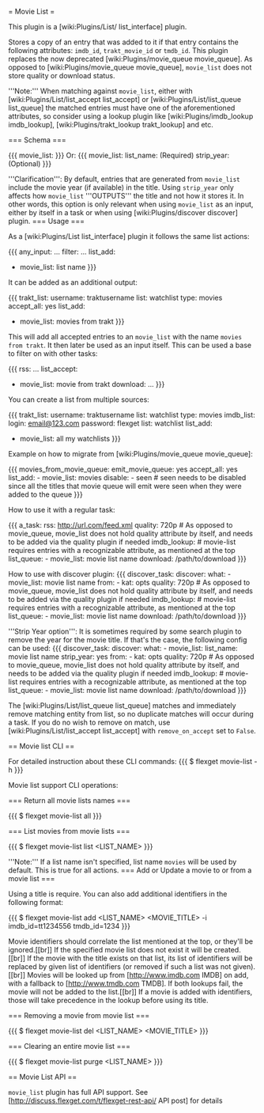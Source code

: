 = Movie List =

This plugin is a [wiki:Plugins/List/ list_interface] plugin.

Stores a copy of an entry that was added to it if that entry contains the following attributes: `imdb_id`, `trakt_movie_id` or `tmdb_id`. This plugin replaces the now deprecated [wiki:Plugins/movie_queue movie_queue]. As opposed to [wiki:Plugins/movie_queue movie_queue], `movie_list` does not store quality or download status.

'''Note:''' When matching against `movie_list`, either with [wiki:Plugins/List/list_accept list_accept] or [wiki:Plugins/List/list_queue list_queue] the matched entries must have one of the aforementioned attributes, so consider using a lookup plugin like [wiki:Plugins/imdb_lookup imdb_lookup], [wiki:Plugins/trakt_lookup trakt_lookup] and etc. 

=== Schema ===

{{{
movie_list: <NAME>
}}}
Or:
{{{
movie_list: 
  list_name: <NAME> (Required)
  strip_year: <BOOL> (Optional)
}}}

'''Clarification''': By default, entries that are generated from `movie_list` include the movie year (if available) in the title. Using `strip_year` only affects how `movie_list` '''OUTPUTS''' the title and not how it stores it. In other words, this option is only relevant when using `movie_list` as an input, either by itself in a task or when using [wiki:Plugins/discover discover] plugin.
=== Usage ===

As a [wiki:Plugins/List list_interface] plugin it follows the same list actions:

{{{
any_input: ...
filter: ...
list_add: 
  - movie_list: list name
}}}

It can be added as an additional output:

{{{
trakt_list:
  username: traktusername
  list: watchlist
  type: movies 
accept_all: yes
list_add:
  - movie_list: movies from trakt
}}}

This will add all accepted entries to an `movie_list` with the name `movies from trakt`. It then later be used as an input itself. This can be used a base to filter on with other tasks:

{{{
rss: ...
list_accept:
  - movie_list: movie from trakt
download: ...
}}}

You can create a list from multiple sources:

{{{
trakt_list:
  username: traktusername
  list: watchlist
  type: movies 
imdb_list:
  login: email@123.com
  password: flexget
  list: watchlist
list_add:
  - movie_list: all my watchlists
}}}

Example on how to migrate from [wiki:Plugins/movie_queue movie_queue]:

{{{
movies_from_movie_queue:
  emit_movie_queue: yes
  accept_all: yes
  list_add:
    - movie_list: movies
  disable: 
    - seen # seen needs to be disabled since all the titles that movie queue will emit were seen when they were added to the queue
}}}

How to use it with a regular task:

{{{
a_task:
  rss: http://url.com/feed.xml
  quality: 720p # As opposed to movie_queue, movie_list does not hold quality attribute by itself, and needs to be added via the quality plugin if needed
  imdb_lookup: # movie-list requires entries with a recognizable attribute, as mentioned at the top
  list_queue:
    - movie_list: movie list name
  download: /path/to/download
}}}

How to use with discover plugin:
{{{
discover_task:
  discover:
    what:
      - movie_list: movie list name
    from:
      - kat: opts
  quality: 720p # As opposed to movie_queue, movie_list does not hold quality attribute by itself, and needs to be added via the quality plugin if needed
  imdb_lookup: # movie-list requires entries with a recognizable attribute, as mentioned at the top
  list_queue:
    - movie_list: movie list name
  download: /path/to/download
}}}

'''Strip Year option''': It is sometimes required by some search plugin to remove the year for the movie title. If that's the case, the following config can be used:
{{{
discover_task:
  discover:
    what:
      - movie_list: 
          list_name: movie list name
          strip_year: yes
    from:
      - kat: opts
  quality: 720p # As opposed to movie_queue, movie_list does not hold quality attribute by itself, and needs to be added via the quality plugin if needed
  imdb_lookup: # movie-list requires entries with a recognizable attribute, as mentioned at the top
  list_queue:
    - movie_list: movie list name
  download: /path/to/download
}}}

The [wiki:Plugins/List/list_queue list_queue] matches and immediately remove matching entity from list, so no duplicate matches will occur during a task. If you do no wish to remove on match, use [wiki:Plugins/List/list_accept list_accept] with `remove_on_accept` set to `False`.

== Movie list CLI ==

For detailed instruction about these CLI commands:
{{{
$ flexget movie-list -h
}}}


Movie list support CLI operations:

=== Return all movie lists names ===

{{{
$ flexget movie-list all
}}}

=== List movies from movie lists ===

{{{
$ flexget movie-list list <LIST_NAME>
}}}

'''Note:''' If a list name isn't specified, list name `movies` will be used by default. This is true for all actions.
=== Add or Update a movie to or from a movie list ===

Using a title is require. You can also add additional identifiers in the following format:

{{{
$ flexget movie-list add <LIST_NAME> <MOVIE_TITLE> -i imdb_id=tt1234556 tmdb_id=1234
}}}

Movie identifiers should correlate the list mentioned at the top, or they'll be ignored.[[br]]
If the specified movie list does not exist it will be created.[[br]]
If the movie with the title exists on that list, its list of identifiers will be replaced by given list of identifiers (or removed if such a list was not given). [[br]]
Movies will be looked up from [http://www.imdb.com IMDB] on add, with a fallback to [http://www.tmdb.com TMDB]. If both lookups fail, the movie will not be added to the list.[[br]]
If a movie is added with identifiers, those will take precedence in the lookup before using its title.

=== Removing a movie from movie list ===

{{{
$ flexget movie-list del <LIST_NAME> <MOVIE_TITLE>
}}}

=== Clearing an entire movie list ===

{{{
$ flexget movie-list purge <LIST_NAME>
}}}


== Movie List API ==

`movie_list` plugin has full API support. See [http://discuss.flexget.com/t/flexget-rest-api/ API post] for details